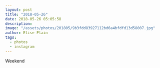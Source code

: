 ```yaml
---
layout: post
title: "2018-05-26"
date: 2018-05-26 05:05:58
description: 
image: "/assets/photos/201805/9b3fdd83927112bd6a4bfdfd13d58007.jpg"
author: Elise Plain
tags: 
  - photos
  - instagram
---
```


Weekend
<p></p>
